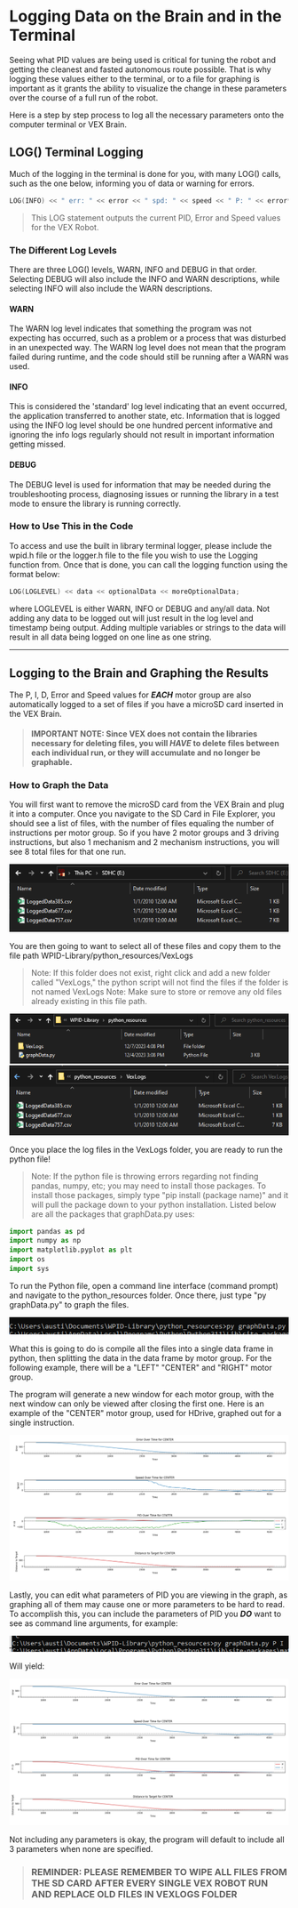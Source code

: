 # Logging Data on the Brain and in the Terminal

Seeing what PID values are being used is critical for tuning the robot and getting the cleanest and fasted autonomous route possible. That is why logging these values either to the terminal, or to a file for graphing is important as it grants the ability to visualize the change in these parameters over the course of a full run of the robot.


Here is a step by step process to log all the necessary parameters onto the computer terminal or VEX Brain.

## LOG() Terminal Logging

Much of the logging in the terminal is done for you, with many LOG() calls, such as the one below, informing you of data or warning for errors.

```c++
LOG(INFO) << " err: " << error << " spd: " << speed << " P: " << error*kp << " I: " << integral*ki << " D: " << derivative*kd;
```
> This LOG statement outputs the current PID, Error and Speed values for the VEX Robot.

### The Different Log Levels

There are three LOG() levels, WARN, INFO and DEBUG in that order. Selecting DEBUG will also include the INFO and WARN descriptions, while selecting INFO will also include the WARN descriptions.

#### WARN
The WARN log level indicates that something the program was not expecting has occurred, such as a problem or a process that was disturbed in an unexpected way. The WARN log level does not mean that the program failed during runtime, and the code should still be running after a WARN was used.

#### INFO
This is considered the 'standard' log level indicating that an event occurred, the application transferred to another state, etc. Information that is logged using the INFO log level should be one hundred percent informative and ignoring the info logs regularly should not result in important information getting missed.

#### DEBUG
The DEBUG level is used for information that may be needed during the troubleshooting process, diagnosing issues or running the library in a test mode to ensure the library is running correctly.


### How to Use This in the Code

To access and use the built in library terminal logger, please include the wpid.h file or the logger.h file to the file you wish to use the Logging function from.
Once that is done, you can call the logging function using the format below:
```c++
LOG(LOGLEVEL) << data << optionalData << moreOptionalData;
```
where LOGLEVEL is either WARN, INFO or DEBUG and any/all data.
Not adding any data to be logged out will just result in the log level and timestamp being output.
Adding multiple variables or strings to the data will result in all data being logged on one line as one string.

---
## Logging to the Brain and Graphing the Results
The P, I, D, Error and Speed values for ***EACH*** motor group are also automatically logged to a set of files if you have a microSD card inserted in the VEX Brain.

> #### IMPORTANT NOTE: Since VEX does not contain the libraries necessary for deleting files, you will *HAVE* to delete files between each individual run, or they will accumulate and no longer be graphable.

### How to Graph the Data
You will first want to remove the microSD card from the VEX Brain and plug it into a computer.
Once you navigate to the SD Card in File Explorer, you should see a list of files, with the number of files equaling the number of instructions per motor group.
So if you have 2 motor groups and 3 driving instructions, but also 1 mechanism and 2 mechanism instructions, you will see 8 total files for that one run.

![Files On SD Card](filesOnSDCard.png)

You are then going to want to select all of these files and copy them to the file path WPID-Library/python_resources/VexLogs
> Note: If this folder does not exist, right click and add a new folder called "VexLogs," the python script will not find the files if the folder is not named VexLogs
> Note: Make sure to store or remove any old files already existing in this file path. 

![Files In Library 1](fileInLibrary1.png)
![Files In Library 2](fileInLibrary2.png)

Once you place the log files in the VexLogs folder, you are ready to run the python file!

> Note: If the python file is throwing errors regarding not finding pandas, numpy, etc; you may need to install those packages. To install those packages, simply type "pip install (package name)" and it will pull the package down to your python installation. Listed below are all the packages that graphData.py uses:

```python
import pandas as pd
import numpy as np
import matplotlib.pyplot as plt
import os
import sys
```

To run the Python file, open a command line interface (command prompt) and navigate to the python_resources folder. Once there, just type "py graphData.py" to graph the files.

![Execute Command](executeCommand.png)

What this is going to do is compile all the files into a single data frame in python, then splitting the data in the data frame by motor group. For the following example, there will be a "LEFT" "CENTER" and "RIGHT" motor group. 

The program will generate a new window for each motor group, with the next window can only be viewed after closing the first one. Here is an example of the "CENTER" motor group, used for HDrive, graphed out for a single instruction.

![Graphed Data](centerGraph.png)

Lastly, you can edit what parameters of PID you are viewing in the graph, as graphing all of them may cause one or more parameters to be hard to read. To accomplish this, you can include the parameters of PID you ***DO*** want to see as command line arguments, for example:

![PI Data](piCommand.png)

Will yield:

![PI Data 2](piData.png)

Not including any parameters is okay, the program will default to include all 3 parameters when none are specified.

> ### REMINDER: PLEASE REMEMBER TO WIPE ALL FILES FROM THE SD CARD AFTER EVERY SINGLE VEX ROBOT RUN AND REPLACE OLD FILES IN VEXLOGS FOLDER